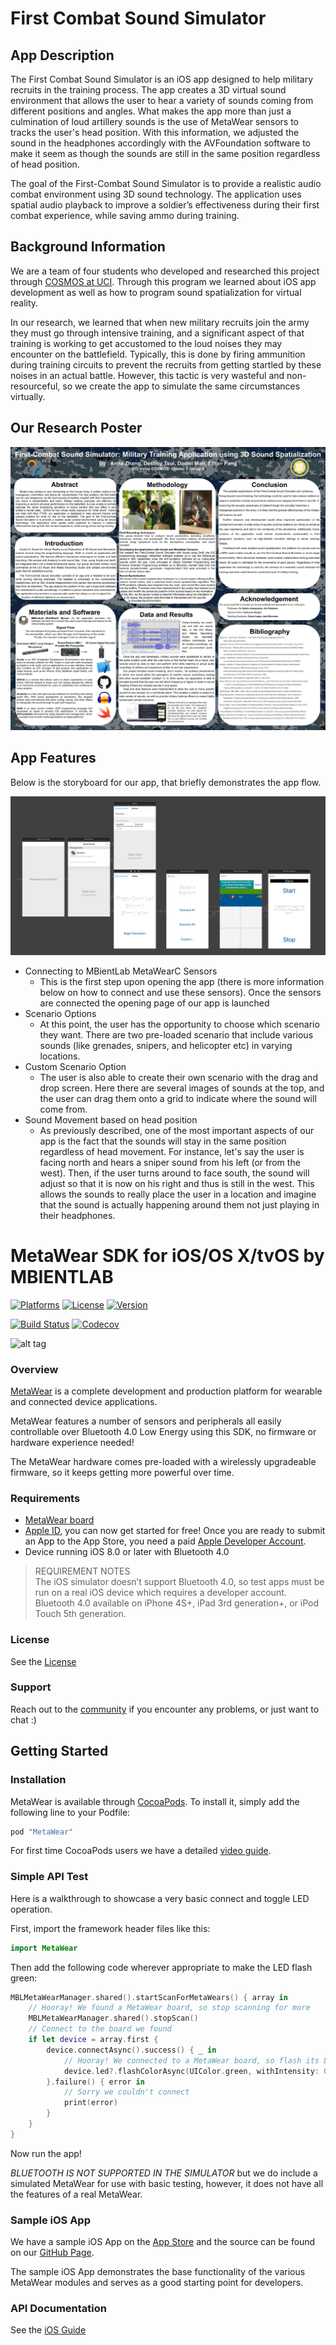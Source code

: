First Combat Sound Simulator
============================

## App Description

The First Combat Sound Simulator is an iOS app designed to help military recruits in the training process. The app creates a 3D virtual sound environment that allows the user to hear a variety of sounds coming from different positions and angles. What makes the app more than just a culmination of loud artillery sounds is the use of MetaWear sensors to tracks the user's head position. With this information, we adjusted the sound in the headphones accordingly with the AVFoundation software to make it seem as though the sounds are still in the same position regardless of head position. 

The goal of the First-Combat Sound Simulator is to provide a realistic audio combat environment using 3D sound technology. The application uses spatial audio playback to improve a soldier’s effectiveness during their first combat experience, while saving ammo during training. 


## Background Information

We are a team of four students who developed and researched this project through [COSMOS at UCI](https://cosmos.uci.edu/). Through this program we learned about iOS app development as well as how to program sound spatialization for virtual reality. 

In our research, we learned that when new military recruits join the army they must go through intensive training, and a significant aspect of that training is working to get accustomed to the loud noises they may encounter on the battlefield. Typically, this is done by firing ammunition during training circuits to prevent the recruits from getting startled by these noises in an actual battle. However, this tactic is very wasteful and non-resourceful, so we create the app to simulate the same circumstances virtually. 

## Our Research Poster

![Our Research Poster](posterslide-fcss.jpg)

## App Features
Below is the storyboard for our app, that briefly demonstrates the app flow. 

![Storyboard](storyboard-fcss.png)

- Connecting to MBientLab MetaWearC Sensors
    - This is the first step upon opening the app (there is more information below on how to connect and use these sensors). Once the sensors are connected the opening page of our app is launched
- Scenario Options
    - At this point, the user has the opportunity to choose which scenario they want. There are two pre-loaded scenario that include various sounds (like grenades, snipers, and helicopter etc) in varying locations. 
- Custom Scenario Option
    - The user is also able to create their own scenario with the drag and drop screen. Here there are several images of sounds at the top, and the user can drag them onto a grid to indicate where the sound will come from. 
- Sound Movement based on head position
    - As previously described, one of the most important aspects of our app is the fact that the sounds will stay in the same position regardless of head movement. For instance, let's say the user is facing north and hears a sniper sound from his left (or from the west). Then, if the user turns around to face south, the sound will adjust so that it is now on his right and thus is still in the west. This allows the sounds to really place the user in a location and imagine that the sound is actually happening around them not just playing in their headphones. 






# MetaWear SDK for iOS/OS X/tvOS by MBIENTLAB

[![Platforms](https://img.shields.io/cocoapods/p/MetaWear.svg?style=flat)](http://cocoapods.org/pods/MetaWear)
[![License](https://img.shields.io/cocoapods/l/MetaWear.svg?style=flat)](https://mbientlab.com/license)
[![Version](https://img.shields.io/cocoapods/v/MetaWear.svg?style=flat)](http://cocoapods.org/pods/MetaWear)

[![Build Status](https://jenkins.schiffli.us/buildStatus/icon?job=MetaWear-SDK-iOS-macOS-tvOS)](https://jenkins.schiffli.us/job/MetaWear-SDK-iOS-macOS-tvOS)
[![Codecov](https://img.shields.io/codecov/c/github/mbientlab/MetaWear-SDK-iOS-macOS-tvOS.svg?maxAge=2592000)](https://codecov.io/github/mbientlab/MetaWear-SDK-iOS-macOS-tvOS?branch=master)

![alt tag](https://github.com/mbientlab/MetaWear-SDK-iOS-macOS-tvOS/blob/master/Images/Metawear.png)

### Overview

[MetaWear](https://mbientlab.com) is a complete development and production platform for wearable and connected device applications.

MetaWear features a number of sensors and peripherals all easily controllable over Bluetooth 4.0 Low Energy using this SDK, no firmware or hardware experience needed!

The MetaWear hardware comes pre-loaded with a wirelessly upgradeable firmware, so it keeps getting more powerful over time.

### Requirements
- [MetaWear board](https://mbientlab.com/store/)
- [Apple ID](https://appleid.apple.com/), you can now get started for free!  Once you are ready to submit an App to the App Store, you need a paid [Apple Developer Account](https://developer.apple.com/programs/ios/).
- Device running iOS 8.0 or later with Bluetooth 4.0

> REQUIREMENT NOTES  
The iOS simulator doesn’t support Bluetooth 4.0, so test apps must be run on a real iOS device which requires a developer account.  Bluetooth 4.0 available on iPhone 4S+, iPad 3rd generation+, or iPod Touch 5th generation.

### License
See the [License](https://github.com/mbientlab/MetaWear-SDK-iOS-macOS-tvOS/blob/master/LICENSE)

### Support
Reach out to the [community](http://community.mbientlab.com) if you encounter any problems, or just want to chat :)

## Getting Started

### Installation

MetaWear is available through [CocoaPods](http://cocoapods.org). To install
it, simply add the following line to your Podfile:

```ruby
pod "MetaWear"
```
For first time CocoaPods users we have a detailed [video guide](https://youtu.be/VTb_EDv5j7A).

### Simple API Test

Here is a walkthrough to showcase a very basic connect and toggle LED operation.

First, import the framework header files like this:
```swift
import MetaWear
```

Then add the following code wherever appropriate to make the LED flash green:
```swift
MBLMetaWearManager.shared().startScanForMetaWears() { array in
    // Hooray! We found a MetaWear board, so stop scanning for more
    MBLMetaWearManager.shared().stopScan()
    // Connect to the board we found
    if let device = array.first {
        device.connectAsync().success() { _ in
            // Hooray! We connected to a MetaWear board, so flash its LED!
            device.led?.flashColorAsync(UIColor.green, withIntensity: 0.5)
        }.failure() { error in
            // Sorry we couldn't connect
            print(error)
        }
    }
}
```
Now run the app! 

*BLUETOOTH IS NOT SUPPORTED IN THE SIMULATOR* but we do include a simulated MetaWear for use with basic testing, however, it does not have all the features of a real MetaWear.

### Sample iOS App

We have a sample iOS App on the [App Store](https://itunes.apple.com/us/app/metawear/id920878581) and the source can be found on our [GitHub Page](https://github.com/mbientlab/Metawear-SampleiOSApp).

The sample iOS App demonstrates the base functionality of the various MetaWear modules and serves as a good starting point for developers.

### API Documentation

See the [iOS Guide](https://mbientlab.com/iosdocs/latest/)

